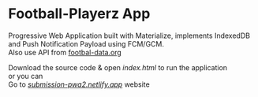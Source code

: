 # Football-Playerz App
Progressive Web Application built with Materialize, implements IndexedDB and Push Notification Payload using FCM/GCM.
<br/>Also use API from [footbal-data.org](https://www.football-data.org/documentation/quickstart)

Download the source code & open *index.html* to run the application<br/>
or you can<br/>
Go to *[submission-pwa2.netlify.app](https://submission-pwa2.netlify.app/)* website
